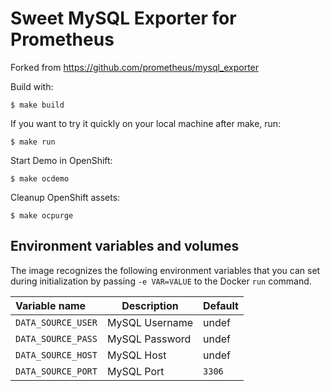 # Sweet MySQL Exporter for Prometheus

Forked from https://github.com/prometheus/mysql_exporter

Build with:

```
$ make build
```

If you want to try it quickly on your local machine after make, run:

```
$ make run
```

Start Demo in OpenShift:

```
$ make ocdemo
```

Cleanup OpenShift assets:

```
$ make ocpurge
```

Environment variables and volumes
----------------------------------

The image recognizes the following environment variables that you can set during
initialization by passing `-e VAR=VALUE` to the Docker `run` command.

|    Variable name           |   Description    | Default       |
| :------------------------- | ---------------- | ------------- |
|  `DATA_SOURCE_USER`        | MySQL Username   | undef         |
|  `DATA_SOURCE_PASS`        | MySQL Password   | undef         |
|  `DATA_SOURCE_HOST`        | MySQL Host       | undef         |
|  `DATA_SOURCE_PORT`        | MySQL Port       | `3306`        |
